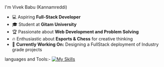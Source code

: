 
 I'm Vivek Babu (Kannamreddi)

- 💻 Aspiring **Full-Stack Developer**
- 🎓 Student at **Gitam University**
- 🏆 Passionate about **Web Development and Problem Solving**
- 🔥 Enthusiastic about **Esports & Chess** for creative thinking
- 🎯 **Currently Working On:** Designing a FullStack deployment of Industry grade projects

 languages and Tools:-
[![My Skills](https://skillicons.dev/icons?i=html,css,js,react,java,py,c,tailwind,postgres,mongodb,nodejs,express,git,github,mysql)](https://skillicons.dev)

<!-- <p align="left"> <img src="https://komarev.com/ghpvc/?username=vivekkannamreddi&label=Profile%20views&color=000000&style=flat" alt="vivekkannamreddi" /> </p> -->

<!-- [![Vivek's github activity graph](https://github-readme-activity-graph.vercel.app/graph?username=vivekkannamreddi&theme=github-compact)](https://github.com/vivekkannamreddi/github-readme-activity-graph) -->

<!-- ![stats](https://github-readme-stats.vercel.app/api?username=vivekkannamreddi&show_icons=true&theme=dark) -->

<!--![Top Langs](https://github-readme-stats.vercel.app/api/top-langs/?username=vivekkannamreddi&langs_count=10&theme=dark) -->


